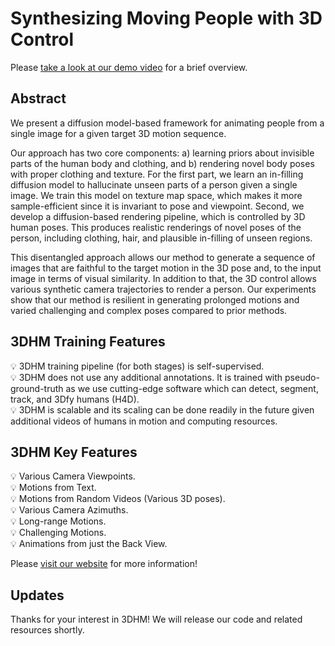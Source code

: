 # Synthesizing Moving People with 3D Control

Please [take a look at our demo video](https://www.youtube.com/watch?v=obABCBP-fC0) for a brief overview.

## Abstract
We present a diffusion model-based framework for animating people from a single image for a given target 3D motion sequence.

Our approach has two core components: a) learning priors about invisible parts of the human body and clothing, and b) rendering novel body poses with proper clothing and texture. For the first part, we learn an in-filling diffusion model to hallucinate unseen parts of a person given a single image. We train this model on texture map space, which makes it more sample-efficient since it is invariant to pose and viewpoint. Second, we develop a diffusion-based rendering pipeline, which is controlled by 3D human poses. This produces realistic renderings of novel poses of the person, including clothing, hair, and plausible in-filling of unseen regions.

This disentangled approach allows our method to generate a sequence of images that are faithful to the target motion in the 3D pose and, to the input image in terms of visual similarity. In addition to that, the 3D control allows various synthetic camera trajectories to render a person. Our experiments show that our method is resilient in generating prolonged motions and varied challenging and complex poses compared to prior methods.

## 3DHM Training Features
💡 3DHM training pipeline (for both stages) is self-supervised. <br>
💡 3DHM does not use any additional annotations. It is trained with pseudo-ground-truth as we use cutting-edge software which can detect, segment, track, and 3Dfy humans (H4D). <br>
💡 3DHM is scalable and its scaling can be done readily in the future given additional videos of humans in motion and computing resources.

## 3DHM Key Features 
💡 Various Camera Viewpoints. <br>
💡 Motions from Text. <br>
💡 Motions from Random Videos (Various 3D poses). <br>
💡 Various Camera Azimuths. <br>
💡 Long-range Motions. <br>
💡 Challenging Motions. <br>
💡 Animations from just the Back View.

Please [visit our website](https://boyiliee.github.io/3DHM.github.io/) for more information!

## Updates

Thanks for your interest in 3DHM! We will release our code and related resources shortly.

